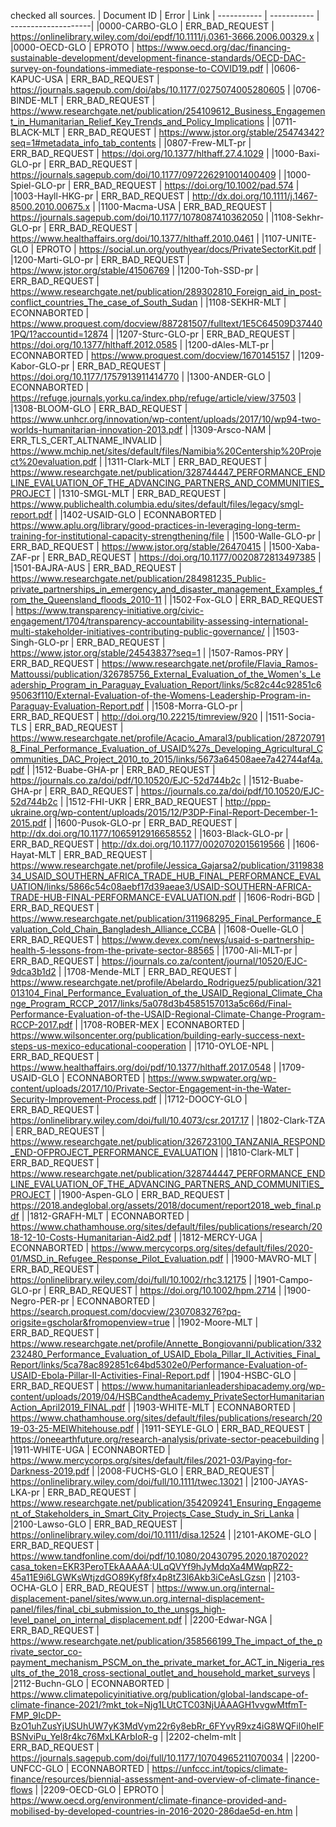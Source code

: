 checked all sources.
| Document ID      | Error | Link
| ----------- | ----------- | --------------------|
|0000-CARBO-GLO | ERR_BAD_REQUEST | https://onlinelibrary.wiley.com/doi/epdf/10.1111/j.0361-3666.2006.00329.x |
|0000-OECD-GLO | EPROTO | https://www.oecd.org/dac/financing-sustainable-development/development-finance-standards/OECD-DAC-survey-on-foundations-immediate-response-to-COVID19.pdf |
|0606-KAPUC-USA | ERR_BAD_REQUEST | https://journals.sagepub.com/doi/abs/10.1177/0275074005280605 |
|0706-BINDE-MLT | ERR_BAD_REQUEST | https://www.researchgate.net/publication/254109612_Business_Engagement_in_Humanitarian_Relief_Key_Trends_and_Policy_Implications |
|0711-BLACK-MLT | ERR_BAD_REQUEST | https://www.jstor.org/stable/25474342?seq=1#metadata_info_tab_contents |
|0807-Frew-MLT-pr | ERR_BAD_REQUEST | https://doi.org/10.1377/hlthaff.27.4.1029 |
|1000-Baxi-GLO-pr | ERR_BAD_REQUEST | https://journals.sagepub.com/doi/10.1177/097226291001400409 |
|1000-Spiel-GLO-pr | ERR_BAD_REQUEST | https://doi.org/10.1002/pad.574 |
|1003-Hayll-HKG-pr | ERR_BAD_REQUEST | http://dx.doi.org/10.1111/j.1467-8500.2010.00675.x |
|1100-Macma-USA | ERR_BAD_REQUEST | https://journals.sagepub.com/doi/10.1177/1078087410362050 |
|1108-Sekhr-GLO-pr | ERR_BAD_REQUEST | https://www.healthaffairs.org/doi/10.1377/hlthaff.2010.0461 |
|1107-UNITE-GLO | EPROTO | https://social.un.org/youthyear/docs/PrivateSectorKit.pdf |
|1200-Marti-GLO-pr | ERR_BAD_REQUEST | https://www.jstor.org/stable/41506769 |
|1200-Toh-SSD-pr | ERR_BAD_REQUEST | https://www.researchgate.net/publication/289302810_Foreign_aid_in_post-conflict_countries_The_case_of_South_Sudan |
|1108-SEKHR-MLT | ECONNABORTED | https://www.proquest.com/docview/887281507/fulltext/1E5C64509D374401PQ/1?accountid=12874 |
|1207-Sturc-GLO-pr | ERR_BAD_REQUEST | https://doi.org/10.1377/hlthaff.2012.0585 |
|1200-dAles-MLT-pr | ECONNABORTED | https://www.proquest.com/docview/1670145157 |
|1209-Kabor-GLO-pr | ERR_BAD_REQUEST | https://doi.org/10.1177/1757913911414770 |
|1300-ANDER-GLO | ECONNABORTED | https://refuge.journals.yorku.ca/index.php/refuge/article/view/37503 |
|1308-BLOOM-GLO | ERR_BAD_REQUEST | https://www.unhcr.org/innovation/wp-content/uploads/2017/10/wp94-two-worlds-humanitarian-innovation-2013.pdf |
|1309-Arsco-NAM | ERR_TLS_CERT_ALTNAME_INVALID | https://www.mchip.net/sites/default/files/Namibia%20Centership%20Project%20evaluation.pdf |
|1311-Clark-MLT | ERR_BAD_REQUEST | https://www.researchgate.net/publication/328744447_PERFORMANCE_ENDLINE_EVALUATION_OF_THE_ADVANCING_PARTNERS_AND_COMMUNITIES_PROJECT |
|1310-SMGL-MLT | ERR_BAD_REQUEST | https://www.publichealth.columbia.edu/sites/default/files/legacy/smgl-report.pdf |
|1402-USAID-GLO | ECONNABORTED | https://www.aplu.org/library/good-practices-in-leveraging-long-term-training-for-institutional-capacity-strengthening/file |
|1500-Walle-GLO-pr | ERR_BAD_REQUEST | https://www.jstor.org/stable/26470415 |
|1500-Xaba-ZAF-pr | ERR_BAD_REQUEST | https://doi.org/10.1177/0020872813497385 |
|1501-BAJRA-AUS | ERR_BAD_REQUEST | https://www.researchgate.net/publication/284981235_Public-private_partnerships_in_emergency_and_disaster_management_Examples_from_the_Queensland_floods_2010-11 |
|1502-Fox-GLO | ERR_BAD_REQUEST | https://www.transparency-initiative.org/civic-engagement/1704/transparency-accountability-assessing-international-multi-stakeholder-initiatives-contributing-public-governance/ |
|1503-Singh-GLO-pr | ERR_BAD_REQUEST | https://www.jstor.org/stable/24543837?seq=1 |
|1507-Ramos-PRY | ERR_BAD_REQUEST | https://www.researchgate.net/profile/Flavia_Ramos-Mattoussi/publication/326785756_External_Evaluation_of_the_Women's_Leadership_Program_in_Paraguay_Evaluation_Report/links/5c82c44c92851c695063f110/External-Evaluation-of-the-Womens-Leadership-Program-in-Paraguay-Evaluation-Report.pdf |
|1508-Morra-GLO-pr | ERR_BAD_REQUEST | http://doi.org/10.22215/timreview/920 |
|1511-Socia-TLS | ERR_BAD_REQUEST | https://www.researchgate.net/profile/Acacio_Amaral3/publication/287207918_Final_Performance_Evaluation_of_USAID%27s_Developing_Agricultural_Communities_DAC_Project_2010_to_2015/links/5673a64508aee7a42744af4a.pdf |
|1512-Buabe-GHA-pr | ERR_BAD_REQUEST | https://journals.co.za/doi/pdf/10.10520/EJC-52d744b2c |
|1512-Buabe-GHA-pr | ERR_BAD_REQUEST | https://journals.co.za/doi/pdf/10.10520/EJC-52d744b2c |
|1512-FHI-UKR | ERR_BAD_REQUEST | http://ppp-ukraine.org/wp-content/uploads/2015/12/P3DP-Final-Report-December-1-2015.pdf |
|1600-Pusok-GLO-pr | ERR_BAD_REQUEST | http://dx.doi.org/10.1177/1065912916658552 |
|1603-Black-GLO-pr | ERR_BAD_REQUEST | http://dx.doi.org/10.1177/0020702015619566 |
|1606-Hayat-MLT | ERR_BAD_REQUEST | https://www.researchgate.net/profile/Jessica_Gajarsa2/publication/311983834_USAID_SOUTHERN_AFRICA_TRADE_HUB_FINAL_PERFORMANCE_EVALUATION/links/5866c54c08aebf17d39aeae3/USAID-SOUTHERN-AFRICA-TRADE-HUB-FINAL-PERFORMANCE-EVALUATION.pdf |
|1606-Rodri-BGD | ERR_BAD_REQUEST | https://www.researchgate.net/publication/311968295_Final_Performance_Evaluation_Cold_Chain_Bangladesh_Alliance_CCBA |
|1608-Ouelle-GLO | ERR_BAD_REQUEST | https://www.devex.com/news/usaid-s-partnership-health-5-lessons-from-the-private-sector-88565 |
|1700-Ali-MLT-pr | ERR_BAD_REQUEST | https://journals.co.za/content/journal/10520/EJC-9dca3b1d2 |
|1708-Mende-MLT | ERR_BAD_REQUEST | https://www.researchgate.net/profile/Abelardo_Rodriguez5/publication/321013104_Final_Performance_Evaluation_of_the_USAID_Regional_Climate_Change_Program_RCCP_2017/links/5a078d3b4585157013a5c66d/Final-Performance-Evaluation-of-the-USAID-Regional-Climate-Change-Program-RCCP-2017.pdf |
|1708-ROBER-MEX | ECONNABORTED | https://www.wilsoncenter.org/publication/building-early-success-next-steps-us-mexico-educational-cooperation |
|1710-OYLOE-NPL | ERR_BAD_REQUEST | https://www.healthaffairs.org/doi/pdf/10.1377/hlthaff.2017.0548 |
|1709-USAID-GLO | ECONNABORTED | https://www.swpwater.org/wp-content/uploads/2017/10/Private-Sector-Engagement-in-the-Water-Security-Improvement-Process.pdf |
|1712-DOOCY-GLO | ERR_BAD_REQUEST | https://onlinelibrary.wiley.com/doi/full/10.4073/csr.2017.17 |
|1802-Clark-TZA | ERR_BAD_REQUEST | https://www.researchgate.net/publication/326723100_TANZANIA_RESPOND_END-OFPROJECT_PERFORMANCE_EVALUATION |
|1810-Clark-MLT | ERR_BAD_REQUEST | https://www.researchgate.net/publication/328744447_PERFORMANCE_ENDLINE_EVALUATION_OF_THE_ADVANCING_PARTNERS_AND_COMMUNITIES_PROJECT |
|1900-Aspen-GLO | ERR_BAD_REQUEST | https://2018.andeglobal.org/assets/2018/document/report2018_web_final.pdf |
|1812-GRAFH-MLT | ECONNABORTED | https://www.chathamhouse.org/sites/default/files/publications/research/2018-12-10-Costs-Humanitarian-Aid2.pdf |
|1812-MERCY-UGA | ECONNABORTED | https://www.mercycorps.org/sites/default/files/2020-01/MSD_in_Refugee_Response_Pilot_Evaluation.pdf |
|1900-MAVRO-MLT | ERR_BAD_REQUEST | https://onlinelibrary.wiley.com/doi/full/10.1002/rhc3.12175 |
|1901-Campo-GLO-pr | ERR_BAD_REQUEST | https://doi.org/10.1002/hpm.2714 |
|1900-Negro-PER-pr | ECONNABORTED | https://search.proquest.com/docview/2307083276?pq-origsite=gscholar&fromopenview=true |
|1902-Moore-MLT | ERR_BAD_REQUEST | https://www.researchgate.net/profile/Annette_Bongiovanni/publication/332232480_Performance_Evaluation_of_USAID_Ebola_Pillar_II_Activities_Final_Report/links/5ca78ac892851c64bd5302e0/Performance-Evaluation-of-USAID-Ebola-Pillar-II-Activities-Final-Report.pdf |
|1904-HSBC-GLO | ERR_BAD_REQUEST | https://www.humanitarianleadershipacademy.org/wp-content/uploads/2019/04/HSBCandtheAcademy_PrivateSectorHumanitarianAction_April2019_FINAL.pdf |
|1903-WHITE-MLT | ECONNABORTED | https://www.chathamhouse.org/sites/default/files/publications/research/2019-03-25-MEIWhitehouse.pdf |
|1911-SEYLE-GLO | ERR_BAD_REQUEST | https://oneearthfuture.org/research-analysis/private-sector-peacebuilding |
|1911-WHITE-UGA | ECONNABORTED | https://www.mercycorps.org/sites/default/files/2021-03/Paying-for-Darkness-2019.pdf |
|2008-FUCHS-GLO | ERR_BAD_REQUEST | https://onlinelibrary.wiley.com/doi/full/10.1111/twec.13021 |
|2100-JAYAS-LKA-pr | ERR_BAD_REQUEST | https://www.researchgate.net/publication/354209241_Ensuring_Engagement_of_Stakeholders_in_Smart_City_Projects_Case_Study_in_Sri_Lanka |
|2100-Lawso-GLO | ERR_BAD_REQUEST | https://onlinelibrary.wiley.com/doi/10.1111/disa.12524 |
|2101-AKOME-GLO | ERR_BAD_REQUEST | https://www.tandfonline.com/doi/pdf/10.1080/20430795.2020.1870202?casa_token=EKR3PeroTEkAAAAA:ULqQVYf9hJyMdqXa4MWqpRZ2-45a11E9i6LGWKsWtjzdGO89Kyf8fx4p8tZ3l6Akb3iCeAsLGzsn |
|2103-OCHA-GLO | ERR_BAD_REQUEST | https://www.un.org/internal-displacement-panel/sites/www.un.org.internal-displacement-panel/files/final_cbi_submission_to_the_unsgs_high-level_panel_on_internal_displacement.pdf |
|2200-Edwar-NGA | ERR_BAD_REQUEST | https://www.researchgate.net/publication/358566199_The_impact_of_the_private_sector_co-payment_mechanism_PSCM_on_the_private_market_for_ACT_in_Nigeria_results_of_the_2018_cross-sectional_outlet_and_household_market_surveys |
|2112-Buchn-GLO | ECONNABORTED | https://www.climatepolicyinitiative.org/publication/global-landscape-of-climate-finance-2021/?mkt_tok=Njg1LUtCTC03NjUAAAGH1vvgwMtfmT-FMP_9IcDP-BzO1uhZusYjUSUhUW7yK3MdVym22r6y8ebRr_6FYvyR9xz4iG8WQFil0heIFBSNviPu_YeI8r4kc76MxLKArbIoR-g |
|2202-chelm-mlt | ERR_BAD_REQUEST | https://journals.sagepub.com/doi/full/10.1177/10704965211070034 |
|2200-UNFCC-GLO | ECONNABORTED | https://unfccc.int/topics/climate-finance/resources/biennial-assessment-and-overview-of-climate-finance-flows |
|2209-OECD-GLO | EPROTO | https://www.oecd.org/environment/climate-finance-provided-and-mobilised-by-developed-countries-in-2016-2020-286dae5d-en.htm |

